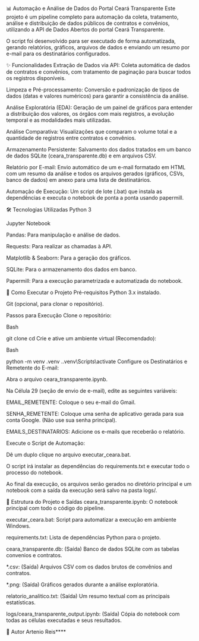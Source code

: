 📊 Automação e Análise de Dados do Portal Ceará Transparente
Este projeto é um pipeline completo para automação da coleta, tratamento, análise e distribuição de dados públicos de contratos e convênios, utilizando a API de Dados Abertos do portal Ceará Transparente.

O script foi desenvolvido para ser executado de forma automatizada, gerando relatórios, gráficos, arquivos de dados e enviando um resumo por e-mail para os destinatários configurados.

✨ Funcionalidades
Extração de Dados via API: Coleta automática de dados de contratos e convênios, com tratamento de paginação para buscar todos os registros disponíveis.

Limpeza e Pré-processamento: Conversão e padronização de tipos de dados (datas e valores numéricos) para garantir a consistência da análise.

Análise Exploratória (EDA): Geração de um painel de gráficos para entender a distribuição dos valores, os órgãos com mais registros, a evolução temporal e as modalidades mais utilizadas.

Análise Comparativa: Visualizações que comparam o volume total e a quantidade de registros entre contratos e convênios.

Armazenamento Persistente: Salvamento dos dados tratados em um banco de dados SQLite (ceara_transparente.db) e em arquivos CSV.

Relatório por E-mail: Envio automático de um e-mail formatado em HTML com um resumo da análise e todos os arquivos gerados (gráficos, CSVs, banco de dados) em anexo para uma lista de destinatários.

Automação de Execução: Um script de lote (.bat) que instala as dependências e executa o notebook de ponta a ponta usando papermill.

🛠️ Tecnologias Utilizadas
Python 3

Jupyter Notebook

Pandas: Para manipulação e análise de dados.

Requests: Para realizar as chamadas à API.

Matplotlib & Seaborn: Para a geração dos gráficos.

SQLite: Para o armazenamento dos dados em banco.

Papermill: Para a execução parametrizada e automatizada do notebook.

🚀 Como Executar o Projeto
Pré-requisitos
Python 3.x instalado.

Git (opcional, para clonar o repositório).

Passos para Execução
Clone o repositório:

Bash

git clone <URL-do-seu-repositorio>
cd <nome-do-repositorio>
Crie e ative um ambiente virtual (Recomendado):

Bash

python -m venv .venv
.\.venv\Scripts\activate
Configure os Destinatários e Remetente do E-mail:

Abra o arquivo ceara_transparente.ipynb.

Na Célula 29 (seção de envio de e-mail), edite as seguintes variáveis:

EMAIL_REMETENTE: Coloque o seu e-mail do Gmail.

SENHA_REMETENTE: Coloque uma senha de aplicativo gerada para sua conta Google. (Não use sua senha principal).

EMAILS_DESTINATARIOS: Adicione os e-mails que receberão o relatório.

Execute o Script de Automação:

Dê um duplo clique no arquivo executar_ceara.bat.

O script irá instalar as dependências do requirements.txt e executar todo o processo do notebook.

Ao final da execução, os arquivos serão gerados no diretório principal e um notebook com a saída da execução será salvo na pasta logs/.

📁 Estrutura do Projeto e Saídas
ceara_transparente.ipynb: O notebook principal com todo o código do pipeline.

executar_ceara.bat: Script para automatizar a execução em ambiente Windows.

requirements.txt: Lista de dependências Python para o projeto.

ceara_transparente.db: (Saída) Banco de dados SQLite com as tabelas convenios e contratos.

*.csv: (Saída) Arquivos CSV com os dados brutos de convênios and contratos.

*.png: (Saída) Gráficos gerados durante a análise exploratória.

relatorio_analitico.txt: (Saída) Um resumo textual com as principais estatísticas.

logs/ceara_transparente_output.ipynb: (Saída) Cópia do notebook com todas as células executadas e seus resultados.

👤 Autor
Artenio Reis****
